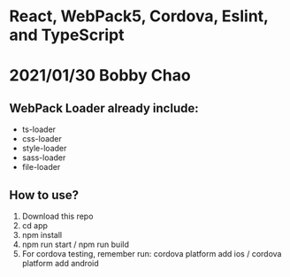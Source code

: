# React, WebPack5, Cordova, Eslint, and TypeScript
# 2021/01/30 Bobby Chao

## WebPack Loader already include:
- ts-loader
- css-loader
- style-loader
- sass-loader
- file-loader

## How to use?
1. Download this repo
2. cd app
3. npm install
4. npm run start / npm run build
5. For cordova testing, remember run: cordova platform add ios / cordova platform add android
